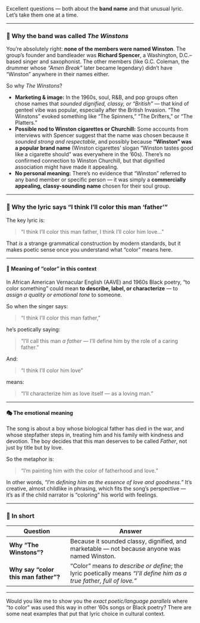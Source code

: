 Excellent questions — both about the **band name** and that unusual lyric. Let’s take them one at a time.

---

### 🥁 Why the band was called *The Winstons*

You’re absolutely right: **none of the members were named Winston**.
The group’s founder and bandleader was **Richard Spencer**, a Washington, D.C.–based singer and saxophonist. The other members (like G.C. Coleman, the drummer whose *“Amen Break”* later became legendary) didn’t have “Winston” anywhere in their names either.

So why *The Winstons*?

* **Marketing & image:** In the 1960s, soul, R&B, and pop groups often chose names that *sounded dignified, classy, or “British”* — that kind of genteel vibe was popular, especially after the British Invasion. “The Winstons” evoked something like “The Spinners,” “The Drifters,” or “The Platters.”
* **Possible nod to Winston cigarettes or Churchill:** Some accounts from interviews with Spencer suggest that the name was chosen because it *sounded strong and respectable*, and possibly because **“Winston” was a popular brand name** (Winston cigarettes’ slogan “Winston tastes good like a cigarette should” was everywhere in the ’60s). There’s no confirmed connection to Winston Churchill, but that dignified association might have made it appealing.
* **No personal meaning:** There’s no evidence that “Winston” referred to any band member or specific person — it was simply a **commercially appealing, classy-sounding name** chosen for their soul group.

---

### 🎨 Why the lyric says “I think I’ll color this man ‘father’”

The key lyric is:

> “I think I’ll color this man father,
> I think I’ll color him love...”

That *is* a strange grammatical construction by modern standards, but it makes poetic sense once you understand what “color” means here.

---

#### 💬 Meaning of “color” in this context

In African American Vernacular English (AAVE) and 1960s Black poetry, “to color something” could mean **to describe, label, or characterize** — to *assign a quality or emotional tone* to someone.

So when the singer says:

> “I think I’ll color this man father,”

he’s poetically saying:

> “I’ll call this man *a father* — I’ll define him by the role of a caring father.”

And:

> “I think I’ll color him love”

means:

> “I’ll characterize him as love itself — as a loving man.”

---

#### 🎭 The emotional meaning

The song is about a boy whose biological father has died in the war, and whose stepfather steps in, treating him and his family with kindness and devotion. The boy decides that this man deserves to be called *Father*, not just by title but by love.

So the metaphor is:

> “I’m painting him with the color of fatherhood and love.”

In other words, *“I’m defining him as the essence of love and goodness.”*
It’s creative, almost childlike in phrasing, which fits the song’s perspective — it’s as if the child narrator is “coloring” his world with feelings.

---

### 🧩 In short

| Question                             | Answer                                                                                                                |
| ------------------------------------ | --------------------------------------------------------------------------------------------------------------------- |
| **Why “The Winstons”?**              | Because it sounded classy, dignified, and marketable — not because anyone was named Winston.                          |
| **Why say “color this man father”?** | “Color” means *to describe or define*; the lyric poetically means *“I’ll define him as a true father, full of love.”* |

---

Would you like me to show you the *exact poetic/language parallels* where “to color” was used this way in other ’60s songs or Black poetry? There are some neat examples that put that lyric choice in cultural context.
